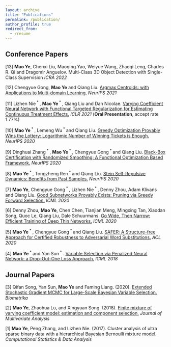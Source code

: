 ```yaml
---
layout: archive
title: "Publications"
permalink: /publication/
author_profile: true
redirect_from:
  - /resume
---
```


Conference Papers
------
[13] **Mao Ye**, Chenxi Liu, Maoqing Yao, Weiyue Wang, Zhaoqi Leng, Charles R. Qi and Dragomir Anguelov. Multi-Class 3D Object Detection with Single-Class Supervision *ICRA 2022*

[12] Chengyue Gong, **Mao Ye** and Qiang Liu. [Argmax Centroids: with Applications to
Multi-domain Learning.](https://papers.nips.cc/paper/2021/file/38eb982ee635354d3febf457beeee736-Paper.pdf) *NeurIPS 2021*

[11] Lizhen Nie<sup> * </sup>, **Mao Ye**<sup> * </sup>, Qiang Liu and Dan Nicolae. [Varying Coefficient Neural Network with Functional Targeted Regularization for Estimating Continuous Treatment Effects.](https://openreview.net/pdf?id=RmB-88r9dL) *ICLR 2021* (**Oral Presentation**, accept rate 1.77%)

[10] **Mao Ye**<sup> * </sup>, Lemeng Wu<sup> * </sup> and Qiang Liu. [Greedy Optimization Provably Wins the Lottery: Logarithmic Number of Winning Tickets is Enough.](https://arxiv.org/pdf/2010.15969.pdf) *NeurIPS 2020*

[9] Dinghuai Zhang<sup> * </sup>, **Mao Ye**<sup> * </sup>, Chengyue Gong<sup> * </sup> and Qiang Liu. [Black-Box Certification with Randomized Smoothing: A Functional Optimization Based Framework.](https://arxiv.org/pdf/2002.09169.pdf) *NeurIPS 2020*

[8] **Mao Ye**<sup> * </sup>, Tongzheng Ren<sup> * </sup> and Qiang Liu. [Stein Self-Repulsive Dynamics: Benefits from Past Samples.](https://arxiv.org/pdf/2002.09070.pdf) *NeurIPS 2020*

[7] **Mao Ye**, Chengyue Gong<sup> * </sup>, Lizhen Nie<sup> * </sup>, Denny Zhou, Adam Klivans and Qiang Liu. [Good Subnetworks Provably Exists: Pruning via Greedy Forward Selection.](https://proceedings.icml.cc/static/paper_files/icml/2020/1781-Paper.pdf) *ICML 2020*

[6] Denny Zhou, **Mao Ye**, Chen Chen, Tianjian Meng, Mingxing Tan, Xiaodan Song, Quoc Le, Qiang Liu, Dale Schuurmans. [Go Wide, Then Narrow: Efficient Training of Deep Thin Networks.](https://arxiv.org/pdf/2007.00811.pdf) *ICML 2020*

[5] **Mao Ye**<sup> * </sup>, Chengyue Gong<sup> * </sup> and Qiang Liu. [SAFER: A Structure-free Approach for Certified Robustness to Adversarial Word Substitutions.](https://arxiv.org/abs/2005.14424) *ACL 2020*

[4] **Mao Ye**<sup> * </sup> and Yan Sun<sup> * </sup>. [Variable Selection via Penalized Neural Network: a Drop-Out-One Loss Approach.](http://proceedings.mlr.press/v80/ye18b/ye18b.pdf) *ICML 2018*

Journal Papers
-----

[3] Qifan Song, Yan Sun, **Mao Ye** and Faming Liang. (2020). [Extended Stochastic Gradient MCMC for Large-Scale Bayesian Variable Selection.](https://arxiv.org/pdf/2002.02919.pdf) *Biometrika*

[2] **Mao Ye**, Zhaohua Lu, and Xingyuan Song. (2018). [Finite mixture of varying coefficient model: estimation and component selection.](https://www.sciencedirect.com/science/article/pii/S0047259X18302124) *Journal of Multivariate Analysis*

[1] **Mao Ye**, Peng Zhang, and Lizhen Nie. (2017). Cluster analysis of ultra sparse binary data with a hierarchical Bayesian Bernoulli mixture model. *Computational Statistics & Data Analysis*
